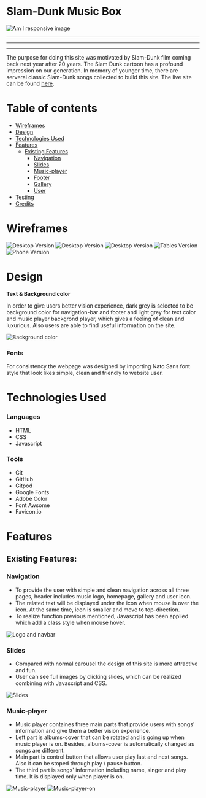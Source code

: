 # Slam-Dunk Music Box

![Am I responsive image](assets/images/readme/am-i-responsive.png)

<hr>
<hr>
<hr>

The purpose for doing this site was motivated by Slam-Dunk film coming back next year after 20 years. The Slam Dunk cartoon has a profound impression on our generation. In memory of younger time, there are serveral classic Slam-Dunk songs collected to build this site. The live site can be found [here](https://mabin9527.github.io/SLAM-DUNK-PP2/).

# Table of contents
- [Wireframes](#wireframes)
- [Design](#design)
- [Technologies Used](#technologies-used)
- [Features](#features)
    - [Existing Features](#existing-features)
        - [Navigation](#navigation)
        - [Slides](#slides)
        - [Music-player](#music-player)
        - [Footer](#homepage)
        - [Gallery](#gallery)
        - [User](#user)
- [Testing](#testing)
- [Credits](#credits)

# Wireframes

![Desktop Version](assets/images/readme/homepage.png)
![Desktop Version](assets/images/readme/gallery.png)
![Desktop Version](assets/images/readme/user.png)
![Tables Version](assets/images/readme/iPad-homepage.png)
![Phone Version](assets/images/readme/iPhone-homepage.png)

# Design

**Text & Background color**

In order to give users better vision experience, dark grey is selected to be background color for navigation-bar and footer and light grey for text color and music player backgrond player, which gives a feeling of clean and luxurious. Also users are able to find useful information on the site.

![Background color](assets/images/readme/adobe-color.png)

### Fonts
For consistency the webpage was designed by importing Nato Sans font style that look likes simple, clean and friendly to website user.

# Technologies Used

### Languages
- HTML
- CSS
- Javascript

### Tools
- Git
- GitHub
- Gitpod
- Google Fonts
- Adobe Color
- Font Awsome
- Favicon<span>.</span>io

# Features

## Existing Features:

### Navigation

- To provide the user with simple and clean navigation across all three pages, header includes music logo, homepage, gallery and user icon. 
- The related text will be displayed under the icon when mouse is over the icon. At the same time, icon is smaller and move to top-direction. 
- To realize function previous mentioned, Javascript has been applied which add a class style when mouse hover.

![Logo and navbar](assets/images/readme/nav-bar.png)

### Slides

- Compared with normal carousel the design of this site is more attractive and fun.
- User can see full images by clicking slides, which can be realized combining with Javascript and CSS.

![Slides](assets/images/readme/slides.png)

### Music-player

- Music player containes three main parts that provide users with songs' information and give them a better vision experience.
- Left part is albums-cover that can be rotated and is going up when music player is on. Besides, albums-cover is automatically changed as songs are different.
- Main part is control button that allows user play last and next songs. Also it can be stoped through play / pause button.
- The third part is songs' information including name, singer and play time. It is displayed only when player is on.

![Music-player](assets/images/readme/music-player.png)
![Music-player-on](assets/images/readme/music-player-on.png)





